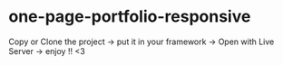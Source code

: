 # one-page-portfolio-responsive
Copy or Clone the project -> put it in your framework -> Open with Live Server -> enjoy !! <3